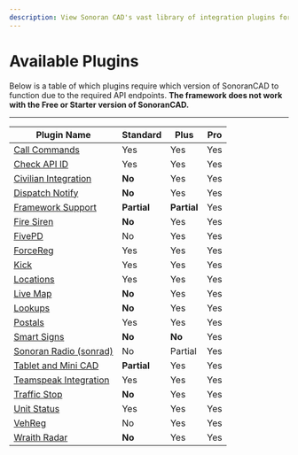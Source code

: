 ```yaml
---
description: View Sonoran CAD's vast library of integration plugins for your community!
---
```


# Available Plugins

Below is a table of which plugins require which version of SonoranCAD to function due to the required API endpoints. **The framework does not work with the Free or Starter version of SonoranCAD.**

***

| Plugin Name                                                       | Standard    | Plus        | Pro |
| ----------------------------------------------------------------- | ----------- | ----------- | --- |
| [Call Commands](call-commands.md)                                 | Yes         | Yes         | Yes |
| [Check API ID](api-id-checker.md)                                 | Yes         | Yes         | Yes |
| [Civilian Integration](civilian-integration.md)                   | **No**      | Yes         | Yes |
| [Dispatch Notify](dispatch-notify.md)                             | **No**      | Yes         | Yes |
| [Framework Support](framework-support-esx-qbcore-and-auto-fines/) | **Partial** | **Partial** | Yes |
| [Fire Siren](../../../other/archive/fire-siren.md)                | **No**      | Yes         | Yes |
| [FivePD](fivepd.md)                                               | No          | Yes         | Yes |
| [ForceReg](forcereg.md)                                           | Yes         | Yes         | Yes |
| [Kick](kick.md)                                                   | Yes         | Yes         | Yes |
| [Locations](locations.md)                                         | Yes         | Yes         | Yes |
| [Live Map](live-map.md)                                           | **No**      | Yes         | Yes |
| [Lookups](lookups.md)                                             | **No**      | Yes         | Yes |
| [Postals](postals.md)                                             | Yes         | Yes         | Yes |
| [Smart Signs](smart-signs.md)                                     | **No**      | **No**      | Yes |
| [Sonoran Radio (sonrad)](sonoran-radio-sonrad.md)                 | No          | Partial     | Yes |
| [Tablet and Mini CAD](tablet.md)                                  | **Partial** | Yes         | Yes |
| [Teamspeak Integration](teamspeak-3.md)                           | Yes         | Yes         | Yes |
| [Traffic Stop](traffic-stop.md)                                   | **No**      | Yes         | Yes |
| [Unit Status](unit-status.md)                                     | Yes         | Yes         | Yes |
| [VehReg](vehreg.md)                                               | No          | Yes         | Yes |
| [Wraith Radar](wraithv2.md)                                       | **No**      | Yes         | Yes |
